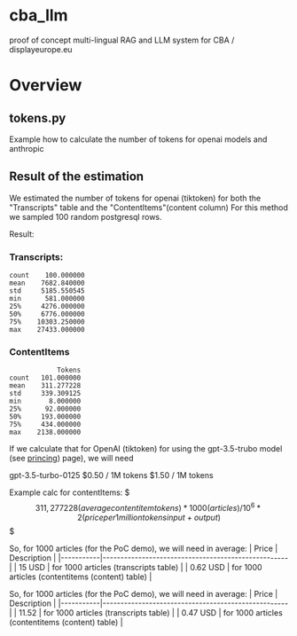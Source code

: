 # cba_llm
proof of concept multi-lingual RAG and LLM system for CBA / displayeurope.eu


# Overview


## tokens.py

Example how to calculate the number of tokens for openai models and anthropic

## Result of the estimation

We estimated the number of tokens for openai (tiktoken) 
for both the "Transcripts" table and the "ContentItems"(content column)
For this method we sampled 100 random postgresql rows.


Result:

### Transcripts:
```
count    100.000000
mean    7682.840000
std     5185.550545
min      581.000000
25%     4276.000000
50%     6776.000000
75%    10303.250000
max    27433.000000
```

### ContentItems

```
            Tokens
count   101.000000
mean    311.277228
std     339.309125
min       8.000000
25%      92.000000
50%     193.000000
75%     434.000000
max    2138.000000
```

If we calculate that for OpenAI (tiktoken) for using the gpt-3.5-trubo model (see [princing](https://openai.com/pricing)) page), we will need 

gpt-3.5-turbo-0125	$0.50 / 1M tokens	$1.50 / 1M tokens

Example calc for contentItems:
$$$
311,277228 (average contentitem tokens) * 1000 (articles) /10^6*2  (price per 1 million tokens input + output)
$$$

So, for 1000 articles (for the PoC demo), we will need in average:
| Price     | Description                                        |
|-----------|----------------------------------------------------|
| 15 USD    | for 1000 articles (transcripts table)              |
| 0.62 USD  | for 1000 articles (contentitems (content) table)   |



So, for 1000 articles (for the PoC demo), we will need in average:
| Price     | Description                                        |
|-----------|----------------------------------------------------|
| 11.52     | for 1000 articles (transcripts table)              |
| 0.47 USD  | for 1000 articles (contentitems (content) table)   |




